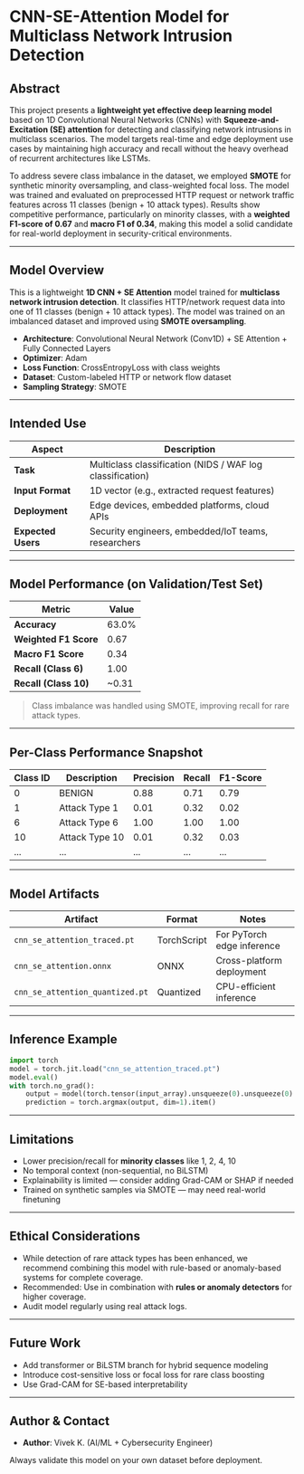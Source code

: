 
#  CNN-SE-Attention Model for Multiclass Network Intrusion Detection

##  Abstract

This project presents a **lightweight yet effective deep learning model** based on 1D Convolutional Neural Networks (CNNs) with **Squeeze-and-Excitation (SE) attention** for detecting and classifying network intrusions in multiclass scenarios. The model targets real-time and edge deployment use cases by maintaining high accuracy and recall without the heavy overhead of recurrent architectures like LSTMs.

To address severe class imbalance in the dataset, we employed **SMOTE** for synthetic minority oversampling, and class-weighted focal loss. The model was trained and evaluated on preprocessed HTTP request or network traffic features across 11 classes (benign + 10 attack types). Results show competitive performance, particularly on minority classes, with a **weighted F1-score of 0.67** and **macro F1 of 0.34**, making this model a solid candidate for real-world deployment in security-critical environments.

---

## Model Overview

This is a lightweight **1D CNN + SE Attention** model trained for **multiclass network intrusion detection**. It classifies HTTP/network request data into one of 11 classes (benign + 10 attack types). The model was trained on an imbalanced dataset and improved using **SMOTE oversampling**.

- **Architecture**: Convolutional Neural Network (Conv1D) + SE Attention + Fully Connected Layers
- **Optimizer**: Adam
- **Loss Function**: CrossEntropyLoss with class weights
- **Dataset**: Custom-labeled HTTP or network flow dataset
- **Sampling Strategy**: SMOTE

---

##  Intended Use

| Aspect            | Description                                               |
|-------------------|-----------------------------------------------------------|
| **Task**          | Multiclass classification (NIDS / WAF log classification) |
| **Input Format**  | 1D vector (e.g., extracted request features)              |
| **Deployment**    | Edge devices, embedded platforms, cloud APIs              |
| **Expected Users**| Security engineers, embedded/IoT teams, researchers       |

---

## Model Performance (on Validation/Test Set)

| Metric              | Value     |
|---------------------|-----------|
| **Accuracy**        | 63.0%     |
| **Weighted F1 Score** | 0.67      |
| **Macro F1 Score**  | 0.34      |
| **Recall (Class 6)**| 1.00      |
| **Recall (Class 10)**| ~0.31    |

> Class imbalance was handled using SMOTE, improving recall for rare attack types.

---

##  Per-Class Performance Snapshot

| Class ID | Description         | Precision | Recall | F1-Score |
|----------|---------------------|-----------|--------|----------|
| 0        | BENIGN              | 0.88      | 0.71   | 0.79     |
| 1        | Attack Type 1       | 0.01      | 0.32   | 0.02     |
| 6        | Attack Type 6       | 1.00      | 1.00   | 1.00     |
| 10       | Attack Type 10      | 0.01      | 0.32   | 0.03     |
| ...      | ...                 | ...       | ...    | ...      |

---

##  Model Artifacts

| Artifact                         | Format       | Notes                      |
|----------------------------------|--------------|----------------------------|
| `cnn_se_attention_traced.pt`     | TorchScript  | For PyTorch edge inference |
| `cnn_se_attention.onnx`          | ONNX         | Cross-platform deployment  |
| `cnn_se_attention_quantized.pt`  | Quantized    | CPU-efficient inference    |

---

##  Inference Example

```python
import torch
model = torch.jit.load("cnn_se_attention_traced.pt")
model.eval()
with torch.no_grad():
    output = model(torch.tensor(input_array).unsqueeze(0).unsqueeze(0).float())
    prediction = torch.argmax(output, dim=1).item()
```

---

##  Limitations

- Lower precision/recall for **minority classes** like 1, 2, 4, 10
- No temporal context (non-sequential, no BiLSTM)
- Explainability is limited — consider adding Grad-CAM or SHAP if needed
- Trained on synthetic samples via SMOTE — may need real-world finetuning

---

##  Ethical Considerations

- While detection of rare attack types has been enhanced, we recommend combining this model with rule-based or anomaly-based systems for complete coverage.
- Recommended: Use in combination with **rules or anomaly detectors** for higher coverage.
- Audit model regularly using real attack logs.

---

##  Future Work

- Add transformer or BiLSTM branch for hybrid sequence modeling
- Introduce cost-sensitive loss or focal loss for rare class boosting
- Use Grad-CAM for SE-based interpretability

---

##  Author & Contact

- **Author**: Vivek K. (AI/ML + Cybersecurity Engineer)

Always validate this model on your own dataset before deployment.

